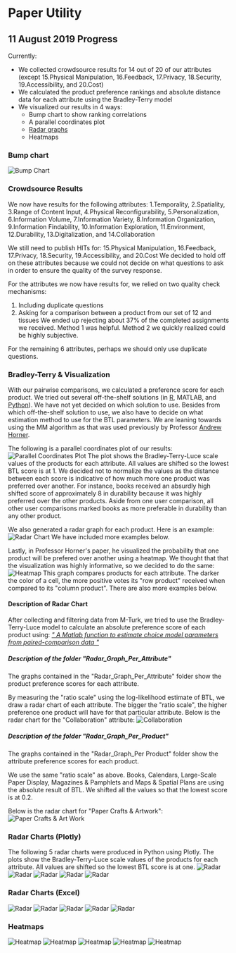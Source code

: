 # Paper Utility
## 11 August 2019 Progress 
Currently:
* We collected crowdsource results for 14 out of 20 of our attributes (except 15.Physical Manipulation, 16.Feedback, 17.Privacy, 18.Security, 19.Accessibility, and 20.Cost)
* We calculated the product preference rankings and absolute distance data for each attribute using the Bradley-Terry model
* We visualized our results in 4 ways: 
  * Bump chart to show ranking correlations 
  * A parallel coordinates plot 
  * [Radar graphs](https://github.com/ycheng14799/PaperUtility/tree/master/Radar_Chart%20of%20Products%20and%20Attributes) 
  * Heatmaps
  
  
### Bump chart 
![Bump Chart](https://github.com/ycheng14799/PaperUtility/blob/master/Data_Ranking_Plot.png)

### Crowdsource Results
We now have results for the following attributes: 1.Temporality, 2.Spatiality, 3.Range of Content Input, 4.Physical Reconfigurability, 5.Personalization, 6.Information Volume, 7.Information Variety, 8.Information Organization, 9.Information Findability, 10.Information Exploration, 11.Environment, 12.Durability, 13.Digitalization, and 14.Collaboration

We still need to publish HITs for: 15.Physical Manipulation, 16.Feedback, 17.Privacy, 18.Security, 19.Accessibility, and 20.Cost
We decided to hold off on these attributes because we could not decide on what questions to ask in order to ensure the quality of the survey response. 

For the attributes we now have results for, we relied on two quality check mechanisms: 
1. Including duplicate questions 
2. Asking for a comparison between a product from our set of 12 and tissues
We ended up rejecting about 37% of the completed assignments we received. Method 1 was helpful. Method 2 we quickly realized could be highly subjective. 

For the remaining 6 attributes, perhaps we should only use duplicate questions. 


### Bradley-Terry & Visualization 
With our pairwise comparisons, we calculated a preference score for each product. We tried out several off-the-shelf solutions (in [R](https://github.com/hturner/BradleyTerry2), MATLAB, and [Python](http://choix.lum.li/en/latest/index.html)). We have not yet decided on which solution to use. Besides from which off-the-shelf solution to use, we also have to decide on what estimation method to use for the BTL parameters. We are leaning towards using the MM algorithm as that was used previously by Professor [Andrew Horner](https://pdfs.semanticscholar.org/c3b2/10be60cfbff06e18f6047d1854a97e985b61.pdf). 

The following is a parallel coordinates plot of our results: 
![Parallel Coordinates Plot](https://raw.githubusercontent.com/ycheng14799/PaperUtility/master/ParallelCoordinatesPlotOne.png)
The plot shows the Bradley-Terry-Luce scale values of the products for each attribute. All values are shifted so the lowest BTL score is at 1. We decided not to normalize the values as the distance between each score is indicative of how much more one product was preferred over another. For instance, books received an absurdly high shifted score of approximately 8 in durability because it was highly preferred over the other products. Aside from one user comparison, all other user comparisons marked books as more preferable in durability than any other product.  

We also generated a radar graph for each product. Here is an example: 
![Radar Chart](https://raw.githubusercontent.com/ycheng14799/PaperUtility/master/PlotlyRadarGraphs/Semi-structuredWrittenForms.png)
We have included more examples below.

Lastly, in Professor Horner's paper, he visualized the probability that one product will be prefered over another using a heatmap. We thought that that the visualization was highly informative, so we decided to do the same: 
![Heatmap](https://raw.githubusercontent.com/ycheng14799/PaperUtility/master/heatmapExample.png)
This graph compares products for each attribute. The darker the color of a cell, the more positive votes its "row product" received when compared to its "column product". There are also more examples below.

#### Description of Radar Chart

After collecting and filtering data from M-Turk, we tried to use the Bradley-Terry-Luce model to calculate an absolute preference score of each product using: [*" A Matlab function to estimate choice model parameters from paired-comparison data "*](https://link.springer.com/article/10.3758/BF03195547)  

##### Description of the folder "Radar_Graph_Per_Attribute"

The graphs contained in the "Radar_Graph_Per_Attribute" folder show the product preference scores for each attribute. 

By measuring the "ratio scale" using the log-likelihood estimate of BTL, we draw a radar chart of each attribute. The bigger the "ratio scale", the higher preference one product will have for that particular attribute. 
Below is the radar chart for the "Collaboration" attribute:
![Collaboration](https://github.com/ycheng14799/PaperUtility/blob/master/Radar_Chart%20of%20Products%20and%20Attributes/Radar_Graph_Per_Attribute/Collaboration.png?raw=true)

##### Description of the folder "Radar_Graph_Per_Product"

The graphs contained in the "Radar_Graph_Per Product" folder show the attribute preference scores for each product. 

We use the same "ratio scale" as above. Books, Calendars, Large-Scale Paper Display, Magazines & Pamphlets and Maps & Spatial Plans are using the absolute result of BTL. We shifted all the values so that the lowest score is at 0.2. 

Below is the radar chart for "Paper Crafts & Artwork":
![Paper Crafts & Art Work](https://github.com/ycheng14799/PaperUtility/blob/master/Radar_Chart%20of%20Products%20and%20Attributes/Radar_Graph_Per_Product/Paper%20Crafts%20%26%20Artworks(set%20minimum%20value%20%3D%200.2).png)

### Radar Charts (Plotly)
The following 5 radar charts were produced in Python using Plotly. The plots show the Bradley-Terry-Luce scale values of the products for each attribute. All values are shifted so the lowest BTL score is at one.
![Radar](https://raw.githubusercontent.com/ycheng14799/PaperUtility/master/PlotlyRadarGraphs/Books.png)
![Radar](https://raw.githubusercontent.com/ycheng14799/PaperUtility/master/PlotlyRadarGraphs/Calendars.png)
![Radar](https://raw.githubusercontent.com/ycheng14799/PaperUtility/master/PlotlyRadarGraphs/LargeScalePaperDisplays.png)
![Radar](https://raw.githubusercontent.com/ycheng14799/PaperUtility/master/PlotlyRadarGraphs/Maps&SpatialLayouts.png)
![Radar](https://raw.githubusercontent.com/ycheng14799/PaperUtility/master/PlotlyRadarGraphs/Notebooks&LooseLeafs.png)

### Radar Charts (Excel)
![Radar](https://raw.githubusercontent.com/ycheng14799/PaperUtility/master/Radar_Chart%20of%20Products%20and%20Attributes/Radar_Graph_Per_Product/Books.png)
![Radar](https://raw.githubusercontent.com/ycheng14799/PaperUtility/master/Radar_Chart%20of%20Products%20and%20Attributes/Radar_Graph_Per_Product/Calendars.png)
![Radar](https://raw.githubusercontent.com/ycheng14799/PaperUtility/master/Radar_Chart%20of%20Products%20and%20Attributes/Radar_Graph_Per_Product/Large-Scale%20Paper%20Display%20(i.e.%20Posters).png)
![Radar](https://raw.githubusercontent.com/ycheng14799/PaperUtility/master/Radar_Chart%20of%20Products%20and%20Attributes/Radar_Graph_Per_Product/Maps%20%26%20Spatial%20Plans.png)
![Radar](https://raw.githubusercontent.com/ycheng14799/PaperUtility/master/Radar_Chart%20of%20Products%20and%20Attributes/Radar_Graph_Per_Product/Newspapers(set%20minimum%20value%3D0.2).png)

### Heatmaps
![Heatmap](https://raw.githubusercontent.com/ycheng14799/PaperUtility/master/PreferenceProbabilityHeatmaps/Collaboration.png)
![Heatmap](https://raw.githubusercontent.com/ycheng14799/PaperUtility/master/PreferenceProbabilityHeatmaps/Digitalization.png)
![Heatmap](https://raw.githubusercontent.com/ycheng14799/PaperUtility/master/PreferenceProbabilityHeatmaps/Durability.png)
![Heatmap](https://raw.githubusercontent.com/ycheng14799/PaperUtility/master/PreferenceProbabilityHeatmaps/Environment.png)
![Heatmap](https://raw.githubusercontent.com/ycheng14799/PaperUtility/master/PreferenceProbabilityHeatmaps/InformationExploration.png)
